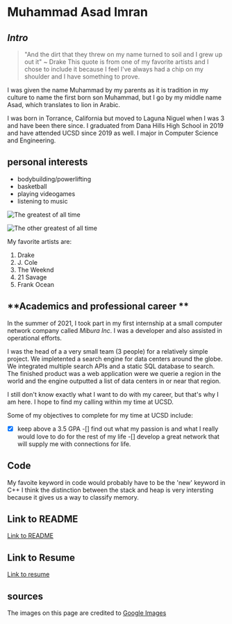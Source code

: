# **Muhammad Asad Imran**

## *Intro*
> "And the dirt that they threw on my name turned to soil and I grew up out it" ~ Drake
 This quote is from one of my favorite artists and I chose to include it because I feel I've always had a chip on my shoulder and I have something to prove. 

 I was given the name Muhammad by my parents as it is tradition in my culture to name the first born son Muhammad, but I go by my middle name Asad, which translates to lion in Arabic. 

 I was born in Torrance, California but moved to Laguna Niguel when I was 3 and have been there since. I graduated from Dana Hills High School in 2019 and have attended UCSD since 2019 as well. I major in Computer Science and Engineering. 

 ## **personal interests**

- bodybuilding/powerlifting
- basketball
- playing videogames
- listening to music

![The greatest of all time](https://www.muscleandfitness.com/wp-content/uploads/2015/09/arnold-benching.jpg?w=940&h=529&crop=1&quality=86&strip=all)

![The other greatest of all time](https://www.bostonherald.com/wp-content/uploads/2020/02/kobe4.jpg?w=605)


My favorite artists are: 
1. Drake
2. J. Cole
3. The Weeknd
4. 21 Savage
5. Frank Ocean 


## **Academics and professional career **
In the summer of 2021, I took part in my first internship at a small computer network company called *Mibura Inc*. I was a developer and also assisted in operational efforts. 

I was the head of a a very small team (3 people) for a relatively simple project. We impletented a search engine for data centers around the globe. We integrated multiple search APIs and a static SQL database to search. The finished product was a web application were we querie a region in the world and the engine outputted a list of data centers in or near that region. 

I still don't know exactly what I want to do with my career, but that's why I am here. I hope to find my calling within my time at UCSD. 

Some of my objectives to complete for my time at UCSD include: 
-[x] keep above a 3.5 GPA
-[] find out what my passion is and what I really would love to do for the rest of my life
-[] develop a great network that will supply me with connections for life. 


## **Code**
My favoite keyword in code would probably have to be the 'new' keyword in C++
I think the distinction between the stack and heap is very intersting because it gives us a way to classify memory. 

## Link to **README**
[Link to README](Github-Page-Project-/README.md)

## Link to **Resume**
[Link to resume](Github-Page-Project-/MuhammadAsadImranResume.pdf)

## **sources**
The images on this page are credited to [Google Images](https://www.google.com/imghp?hl=en)


